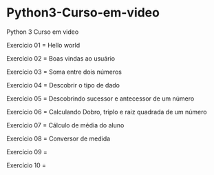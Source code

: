 # Python3-Curso-em-video
Python 3 Curso em video 

<p>Exercício 01 = Hello world
<p>Exercício 02 = Boas vindas ao usuário
<p>Exercício 03 = Soma entre dois números
<p>Exercício 04 = Descobrir o tipo de dado
<p>Exercício 05 = Descobrindo sucessor e antecessor de um número
<p>Exercício 06 = Calculando Dobro, triplo e raiz quadrada de um número
<p>Exercício 07 = Cálculo de média do aluno
<p>Exercício 08 = Conversor de medida
<p>Exercício 09 =
<p>Exercício 10 =
